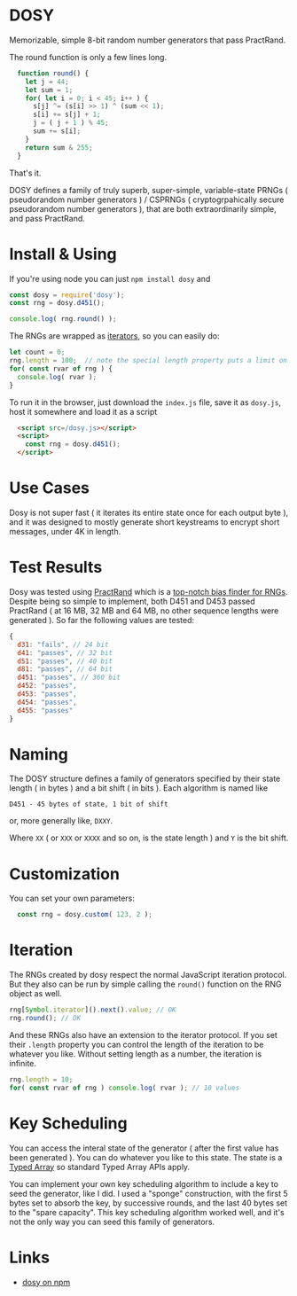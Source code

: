 # DOSY

Memorizable, simple 8-bit random number generators that pass PractRand.

The round function is only a few lines long.

```js
  function round() {
    let j = 44;
    let sum = 1;
    for( let i = 0; i < 45; i++ ) {
      s[j] ^= (s[i] >> 1) ^ (sum << 1);
      s[i] += s[j] + 1;
      j = ( j + 1 ) % 45;
      sum += s[i];
    }
    return sum & 255;
  }
```

That's it.

DOSY defines a family of truly superb, super-simple, variable-state PRNGs ( pseudorandom number generators ) / CSPRNGs ( cryptogrpahically secure pseudorandom number generators ), that are both extraordinarily simple, and pass PractRand.

# Install & Using

If you're using node you can just `npm install dosy` and 

```js
const dosy = require('dosy');
const rng = dosy.d451();

console.log( rng.round() );
```

The RNGs are wrapped as [iterators](https://developer.mozilla.org/en/docs/Web/JavaScript/Guide/Iterators_and_Generators), so you can easily do:

```js
let count = 0;
rng.length = 100;  // note the special length property puts a limit on a single iteration
for( const rvar of rng ) {
  console.log( rvar );
}
```

To run it in the browser, just download the `index.js` file, save it as `dosy.js`, host it somewhere and load it as a script

```html
  <script src=/dosy.js></script>
  <script>
    const rng = dosy.d451();
  </script>
```

# Use Cases

Dosy is not super fast ( it iterates its entire state once for each output byte ), and it was designed to mostly generate short keystreams to encrypt short messages, under 4K in length. 

# Test Results

Dosy was tested using [PractRand](http://pracrand.sourceforge.net/) which is a [top-notch bias finder for RNGs](https://stackoverflow.com/a/27160492/7652736). Despite being so simple to implement, both D451 and D453 passed PractRand ( at 16 MB, 32 MB and 64 MB, no other sequence lengths were generated ). So far the following values are tested:

```js
{
  d31: "fails", // 24 bit 
  d41: "passes", // 32 bit 
  d51: "passes", // 40 bit 
  d81: "passes", // 64 bit
  d451: "passes", // 360 bit
  d452: "passes",
  d453: "passes",
  d454: "passes",
  d455: "passes"
}
```

# Naming

The DOSY structure defines a family of generators specified by their state length ( in bytes ) and a bit shift ( in bits ). Each algorithm is named like 

`D451 - 45 bytes of state, 1 bit of shift`

or, more generally like, `DXXY`.

Where `XX` ( or `XXX` or `XXXX` and so on, is the state length ) and `Y` is the bit shift. 

# Customization

You can set your own parameters:

```js
  const rng = dosy.custom( 123, 2 );
```

# Iteration

The RNGs created by dosy respect the normal JavaScript iteration protocol. But they also can be run by simple calling the `round()` function on the RNG object as well.

```js
rng[Symbol.iterator]().next().value; // OK
rng.round(); // OK
```

And these RNGs also have an extension to the iterator protocol. If you set their `.length` property you can control the length of the iteration to be whatever you like. Without setting length as a number, the iteration is infinite.

```js
rng.length = 10;
for( const rvar of rng ) console.log( rvar ); // 10 values
```

# Key Scheduling

You can access the interal state of the generator ( after the first value has been generated ). You can do whatever you like to this state. The state is a [Typed Array](https://developer.mozilla.org/en-US/docs/Web/JavaScript/Typed_arrays) so standard Typed Array APIs apply. 

You can implement your own key scheduling algorithm to include a key to seed the generator, like I did. I used a "sponge" construction, with the first 5 bytes set to absorb the key, by successive rounds, and the last 40 bytes set to the "spare capacity". This key scheduling algorithm worked well, and it's not the only way you can seed this family of generators.

# Links

- [dosy on npm](https://www.npmjs.com/package/dosy)

